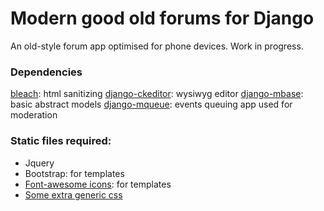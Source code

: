 # Modern good old forums for Django

An old-style forum app optimised for phone devices. Work in progress.

### Dependencies 

[bleach](https://github.com/mozilla/bleach): html sanitizing
[django-ckeditor](https://github.com/django-ckeditor): wysiwyg editor
[django-mbase](https://github.com/synw/django-mbase): basic abstract models
[django-mqueue](https://github.com/synw/django-mqueue): events queuing app used for moderation

### Static files required:

- Jquery
- Bootstrap: for templates
- [Font-awesome icons](https://fortawesome.github.io/Font-Awesome/icons/): for templates
- [Some extra generic css](https://raw.githubusercontent.com/synw/django-mogo/master/static/css/screen.css)


